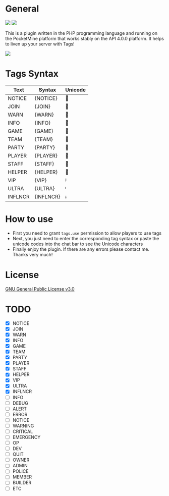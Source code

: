 # General

[![](https://poggit.pmmp.io/shield.state/Tags)](https://poggit.pmmp.io/p/Tags) [![](https://poggit.pmmp.io/shield.api/Tags)](https://poggit.pmmp.io/p/Tags)

This is a plugin written in the PHP programming language and running on the PocketMine platform that works stably on the API 4.0.0 platform. It helps to liven up your server with Tags!

<img src="https://github.com/NhanAZ/Images/blob/master/Tags.jpg" />

# Tags Syntax
| Text | Syntax | Unicode |
|---|---|---|
| NOTICE | {NOTICE} |  |
| JOIN | {JOIN} |  |
| WARN | {WARN} |  |
| INFO | {INFO} |  |
| GAME | {GAME} |  |
| TEAM | {TEAM} |  |
| PARTY | {PARTY} |  |
| PLAYER | {PLAYER} |  |
| STAFF | {STAFF} |  |
| HELPER | {HELPER} |  |
| VIP | {VIP} |  |
| ULTRA | {ULTRA} |  |
| INFLNCR | {INFLNCR} |  |
 
# How to use
- First you need to grant `tags.use` permission to allow players to use tags
- Next, you just need to enter the corresponding tag syntax or paste the unicode codes into the chat bar to see the Unicode characters
- Finally enjoy the plugin. If there are any errors please contact me. Thanks very much!

# License
[GNU General Public License v3.0](https://www.gnu.org/licenses/gpl-3.0.html)

# TODO
- [X] NOTICE
- [X] JOIN
- [X] WARN
- [X] INFO
- [X] GAME
- [X] TEAM
- [X] PARTY
- [X] PLAYER
- [X] STAFF
- [X] HELPER
- [X] VIP
- [X] ULTRA
- [X] INFLNCR
- [ ] INFO
- [ ] DEBUG
- [ ] ALERT
- [ ] ERROR
- [ ] NOTICE
- [ ] WARNING
- [ ] CRITICAL
- [ ] EMERGENCY
- [ ] OP
- [ ] DEV
- [ ] QUIT
- [ ] OWNER
- [ ] ADMIN
- [ ] POLICE
- [ ] MEMBER
- [ ] BUILDER
- [ ] ETC
